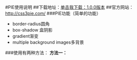 #PIE使用说明
##下载地址：[单击我下载：1.0.0版本](https://cloud.github.com/downloads/lojjic/PIE/PIE-1.0.0.zip)
##官方网站：http://css3pie.com/
###PIE功能（简单的功能）


- border-radius圆角 
- box-shadow 盒阴影 
- gradient渐变 
- multiple background images多背景

###使用有两种方法：
**方法一：**

